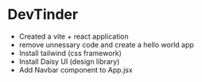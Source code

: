 # DevTinder

- Created a vite + react application
- remove unnessary code and create a hello world app
- Install tailwind (css framework)
- Install Daisy UI (design library)
- Add Navbar component to App.jsx
